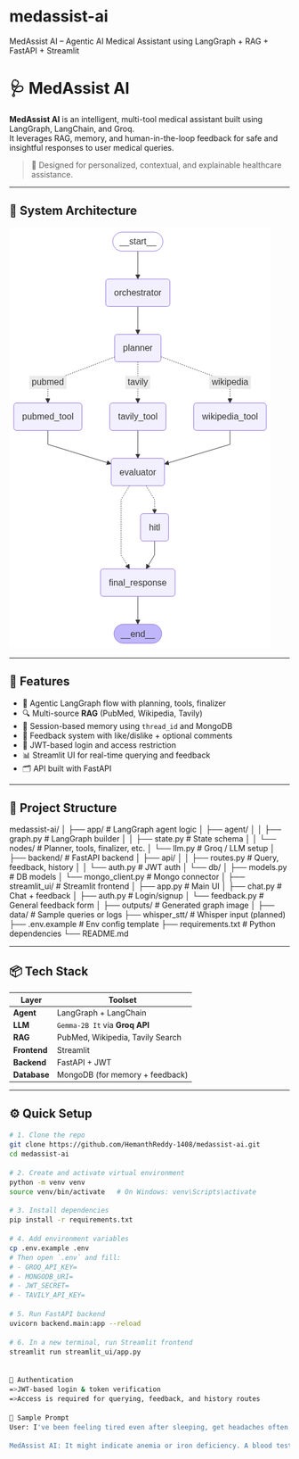 # medassist-ai
MedAssist AI – Agentic AI Medical Assistant using LangGraph + RAG + FastAPI + Streamlit
# 🩺 MedAssist AI

**MedAssist AI** is an intelligent, multi-tool medical assistant built using LangGraph, LangChain, and Groq.  
It leverages RAG, memory, and human-in-the-loop feedback for safe and insightful responses to user medical queries.

> 🧠 Designed for personalized, contextual, and explainable healthcare assistance.

---

## 🧭 System Architecture

![MedAssist Agent Graph](https://github.com/HemanthReddy-1408/medassist-ai/blob/main/outputs/graph/medassist_graph.png)

---

## 🚀 Features

- 🧠 Agentic LangGraph flow with planning, tools, finalizer
- 🔍 Multi-source **RAG** (PubMed, Wikipedia, Tavily)
- 🧵 Session-based memory using `thread_id` and MongoDB
- 💬 Feedback system with like/dislike + optional comments
- 🔐 JWT-based login and access restriction
- 📊 Streamlit UI for real-time querying and feedback
- 🗂️ API built with FastAPI

---

## 🧱 Project Structure

medassist-ai/
│
├── app/ # LangGraph agent logic
│ ├── agent/
│ │ ├── graph.py # LangGraph builder
│ │ ├── state.py # State schema
│ │ └── nodes/ # Planner, tools, finalizer, etc.
│ └── llm.py # Groq / LLM setup
│
├── backend/ # FastAPI backend
│ ├── api/
│ │ ├── routes.py # Query, feedback, history
│ │ └── auth.py # JWT auth
│ └── db/
│ ├── models.py # DB models
│ └── mongo_client.py # Mongo connector
│
├── streamlit_ui/ # Streamlit frontend
│ ├── app.py # Main UI
│ ├── chat.py # Chat + feedback
│ ├── auth.py # Login/signup
│ └── feedback.py # General feedback form
│
├── outputs/ # Generated graph image
│
├── data/ # Sample queries or logs
├── whisper_stt/ # Whisper input (planned)
├── .env.example # Env config template
├── requirements.txt # Python dependencies
└── README.md


---

## 📦 Tech Stack

| Layer       | Toolset                                      |
|-------------|----------------------------------------------|
| **Agent**   | LangGraph + LangChain                        |
| **LLM**     | `Gemma-2B It` via **Groq API**               |
| **RAG**     | PubMed, Wikipedia, Tavily Search             |
| **Frontend**| Streamlit                                    |
| **Backend** | FastAPI + JWT                                |
| **Database**| MongoDB (for memory + feedback)              |

---

## ⚙️ Quick Setup

```bash
# 1. Clone the repo
git clone https://github.com/HemanthReddy-1408/medassist-ai.git
cd medassist-ai

# 2. Create and activate virtual environment
python -m venv venv
source venv/bin/activate   # On Windows: venv\Scripts\activate

# 3. Install dependencies
pip install -r requirements.txt

# 4. Add environment variables
cp .env.example .env
# Then open `.env` and fill:
# - GROQ_API_KEY=
# - MONGODB_URI=
# - JWT_SECRET=
# - TAVILY_API_KEY=

# 5. Run FastAPI backend
uvicorn backend.main:app --reload

# 6. In a new terminal, run Streamlit frontend
streamlit run streamlit_ui/app.py


🔐 Authentication
=>JWT-based login & token verification
=>Access is required for querying, feedback, and history routes

🧪 Sample Prompt
User: I've been feeling tired even after sleeping, get headaches often, look pale, and feel breathless climbing stairs. What could be the reason?

MedAssist AI: It might indicate anemia or iron deficiency. A blood test (CBC) is advised. Please consult a healthcare professional.
